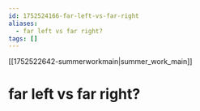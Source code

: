 ```yaml
---
id: 1752524166-far-left-vs-far-right
aliases:
  - far left vs far right?
tags: []
---
```

[[1752522642-summerworkmain|summer_work_main]]
# far left vs far right?
